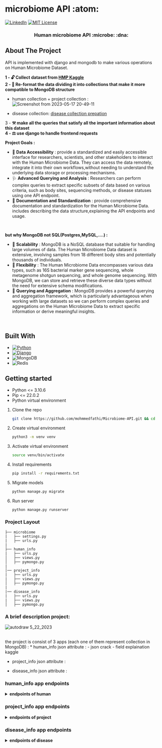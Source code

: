 # microbiome API :atom:

[![LinkedIn][linkedin-shield]][linkedin-url]
[![MIT License][license-shield]][license-url]

<div>

<h3 align="center"> Human microbiome API :microbe: :dna:</h3>

  <p align="center">
      
    
</div>

<!-- ABOUT THE PROJECT -->
## About The Project
  API is implemented with django and mongodb to make various operations on Human Microbiome Dataset. </br>
  
  **1 - :unlock: Collect dataset from [HMP Kaggle](https://www.kaggle.com/datasets/bbhatt001/human-microbiome-project) <br>
2 - :wrench: Re-format the data dividing it into collections that make it more compatible to MongoDB structure** <br>
* human collection + project collection :
![Screenshot from 2023-05-17 20-49-11](https://github.com/mohmmedfathi/Microbiome-API/assets/64088888/9d627520-82a6-42ff-b5d5-6cc29a0ce602)

* disease collection:
[disease collection prepation](https://github.com/mohmmedfathi/Microbiome-API/assets/64088888/e3a1c9aa-84f2-4c95-9e56-073ac8593882)


3 - **:hammer_and_pick: make all the queries that satisfy all the important information about this dataset <br>
4 - :balance_scale: use django to handle frontend requests <br>**

  **Project Goals :** </br>
  * :pill: **Data Accessibility** : provide a standardized and easily accessible interface for researchers, scientists, and other stakeholders to interact with the Human Microbiome Data. They can access the data remotely, integrate it into their own workflows,without needing to understand the underlying data storage or processing mechanisms. 
  * :stethoscope: **Advanced Querying and Analysis** : Researchers can perform complex queries to extract specific subsets of data based on various criteria, such as body sites, sequencing methods, or disease statuses using one API endpoint.
  * :telescope: **Documentation and Standardization** : provide comprehensive documentation and standardization for the Human Microbiome Data. includes describing the data structure,explaining the API endpoints and usage.
  </br>
  
  **but why MongoDB not SQL(Postgres,MySQL,....) :** </br>
  * :hammer: **Scalability** : MongoDB is a NoSQL database that suitable for handling large volumes of data. The Human Microbiome Data dataset is extensive, involving samples from 18 different body sites and potentially thousands of individuals. 
  * :hammer: **Flexibility** : The Human Microbiome Data encompasses various data types, such as 16S bacterial marker gene sequencing, whole metagenome shotgun sequencing, and whole genome sequencing. With MongoDB, we can store and retrieve these diverse data types without the need for extensive schema modifications.
  * :hammer: **Querying and Aggregation** : MongoDB provides a powerful querying and aggregation framework, which is particularly advantageous when working with large datasets so we can perform complex queries and aggregations on the Human Microbiome Data to extract specific information or derive meaningful insights. 
    
<br>


## Built With
* [![Python][Python]][Python-url]
* [![Django][Django]][Django-url]
* ![MongoDB](https://img.shields.io/badge/mongo-db-green)
* ![Redis](https://img.shields.io/badge/redis-%23DD0031.svg?style=for-the-badge&logo=redis&logoColor=white)

## Getting started
* Python <= 3.10.6
* Pip <= 22.0.2
* Python virtual environment

1. Clone the repo
   ```sh
   git clone https://github.com/mohmmedfathi/Microbiome-API.git && cd Microbiome-API
   ```
2. Create virtual environment
   ```sh
   python3 -m venv venv
   ```
3. Activate virtual environment
   ```sh
   source venv/bin/activate
   ```
4. Install requirements
   ```sh
   pip install -r requirements.txt
   ```
5. Migrate models
   ```sh
   python manage.py migrate
   ```
6. Run server
   ```sh
   python manage.py runserver 
   ```
### Project Layout 


```tree
├── microbiome
|   ├── settings.py
|   ├── urls.py
|
├── human_info
|   ├── urls.py
│   ├── views.py
│   ├── pymongo.py
|
│── project_info
|   ├── urls.py
|   ├── views.py
│   ├── pymongo.py
|
|── disease_info
|   ├── urls.py
|   ├── views.py
│   ├── pymongo.py
```

### A brief description project:

![autodraw 5_22_2023](https://github.com/mohmmedfathi/Microbiome-API/assets/64088888/e7d289fc-063f-4b64-b339-0931acbe5515)

<br>
the project is consist of 3 apps (each one of them represent collection in MongoDB) :
* human_info <make endpoint as link>
json attribute : 
  - json crack
  - field explaination kaggle

* project_info
json attribute : 

* disease_info
json attribute : 


### human_info app endpoints

<details><summary><b>endpoints of human</b></summary>
  kds
 </details>
  
### project_info app endpoints
  
  <details><summary><b>endpoints of project</b></summary>
    
  ### 1 - list all project_info data 
    
  #### **:warning: :x: :yawning_face: without redis**
    
  ![Screenshot from 2023-05-22 22-57-13](https://github.com/mohmmedfathi/Microbiome-API/assets/64088888/f2bd1fe3-8831-4f99-91b6-591ab976e049)
  #### **:heavy_check_mark: :trident: with redis**
  
![Screenshot from 2023-05-22 22-58-13](https://github.com/mohmmedfathi/Microbiome-API/assets/64088888/48dd3d0d-3176-43b9-8e5a-c435194677de)

```
    GET /project_info/list/
```
sample output : 
```json
[
  {
    "_id": {
      "$oid": "646511d204a42e20e5795a0b"
    },
    "Human_id": 0,
    "Project_Status": "Complete",
    "NCBI Current_Finishing_Level": "Level 3: Improved-High-Quality Draft",
    "NCBI_Submission_Status": "6. annotation (and sequence) public on NCBI site",
    "NCBI Project ID": "33011",
    "Genbank ID": "ACIN00000000",
    "Gene Count": "1950",
    "IMG": "643886181",
    "HOMD ID": "HOMD: tax_389",
    "Sequencing Center": "Washington University Genome Sequencing Center",
    "Funding Source": "NIH-HMP Jumpstart Supplement",
    "Strain Repository ID": "ATCC 49176, CIP 103242"
  },

  {
    "_id": {
      "$oid": "646511db04a42e20e5795a1c"
    },
    "Human_id": 17,
    "Project_Status": "Complete",
    "NCBI Current_Finishing_Level": "Level 2: High-Quality Draft",
    "NCBI_Submission_Status": "6. annotation (and sequence) public on NCBI site",
    "NCBI Project ID": "52977",
    "Genbank ID": "AEVG00000000",
    "Gene Count": "2475",
    "IMG": "649989900",
    "HOMD ID": "",
    "Sequencing Center": "Baylor College of Medicine",
    "Funding Source": "NIH-HMP Jumpstart Supplement",
    "Strain Repository ID": "ATCC 25976, NCTC 10219"
  },
  {
    "_id": {
      "$oid": "646511dc04a42e20e5795a1d"
    },
    "Human_id": 18,
    "Project_Status": "Complete",
    "NCBI Current_Finishing_Level": "Level 2: High-Quality Draft",
    "NCBI_Submission_Status": "6. annotation (and sequence) public on NCBI site",
    "NCBI Project ID": "173932",
    "Genbank ID": "AWSB00000000",
    "Gene Count": "2320",
    "IMG": "0",
    "HOMD ID": "",
    "Sequencing Center": "Washington University Genome Sequencing Center",
    "Funding Source": "NIH-HMP Sequencing Center",
    "Strain Repository ID": "BEI HM-1065"
  }
  ]
```
  
  <hr>
  
#### 2 - show specific record 
```bash
    GET /project_info/Human_id
    
```
note : **Human_id is Integer**
sample output : 
```json
{
    "_id": {
        "$oid": "646511d204a42e20e5795a0c"
    },
    "Human_id": 1,
    "Project_Status": "Complete",
    "NCBI Current_Finishing_Level": "Level 2: High-Quality Draft",
    "NCBI_Submission_Status": "6. annotation (and sequence) public on NCBI site",
    "NCBI Project ID": "46343",
    "Genbank ID": "ADMS00000000",
    "Gene Count": "5755",
    "IMG": "647000200",
    "HOMD ID": "",
    "Sequencing Center": "Baylor College of Medicine",
    "Funding Source": "NIH-HMP Jumpstart Supplement",
    "Strain Repository ID": "ATCC 43553, CIP 55774, LMG 6100"
}
```
 
  <hr>
  
#### 3 - Create one project_info 
``` 
POST /project_info/create_one/
```
sample input : 
```json
{
  "Human_id": 1111,
  "Project_Status": "inprogress",
  "NCBI Current_Finishing_Level": "Level 2",
  "NCBI_Submission_Status": "6. annotation (and sequence) public on NCBI site",
  "NCBI Project ID": "38761",
  "Genbank ID": "ACRN00000000",
  "Gene Count": "1853",
  "IMG": "2513237375",
  "HOMD ID": "",
  "Sequencing Center": "Broad Institute",
  "Funding Source": "NIH-HMP Jumpstart Supplement",
  "Strain Repository ID": "BEI HM-236"
}
```
note : **Human_id is unique**

sample output : 
```json
{
    "message": "project_info added",
    "project_info_id": "6465700e1be9f8a7d146e228"
}
```
 
  <hr>
  
#### 4 - Create bulk project_info 
``` 
POST /project_info/create_many/
```
sample input : 
```json
[
    {
  "Human_id": 1112,
  "Project_Status": "complte",
  "NCBI Current_Finishing_Level": "Level 90",
  "NCBI_Submission_Status": "6. annotation (and sequence) public on NCBI site",
  "NCBI Project ID": "38761",
  "Genbank ID": "ACRN00000000",
  "Gene Count": "1853",
  "IMG": "2513237375",
  "HOMD ID": "",
  "Sequencing Center": "Broad Institute",
  "Funding Source": "NIH-HMP Jumpstart Supplement",
  "Strain Repository ID": "BEI HM-236"
},
    {
  "Human_id": 1113,
  "Project_Status": "inprogress",
  "NCBI Current_Finishing_Level": "Level 1",
  "NCBI_Submission_Status": "6. annotation (and sequence) public on NCBI site",
  "NCBI Project ID": "38761",
  "Genbank ID": "ACRN00000000",
  "Gene Count": "1853",
  "IMG": "2513237375",
  "HOMD ID": "",
  "Sequencing Center": "Broad Institute",
  "Funding Source": "NIH-HMP Jumpstart Supplement",
  "Strain Repository ID": "BEI HM-236"
}
]

```
note : **Human_id is unique**
  
sample output : 
```json
{
    "message": "2 documents inserted"
}
``` 
  <hr>
  
#### 5 - MongoDB aggregatation Endpoint
  
**Aggregate all project_info objects with optional filtering by domain, sorting, and grouping.** <br>

**Query parameters:**
  * domain: filter by domain (optional)
  * sort_by: sort by field (optional) 
  * group_by: group by field (optional)
           
#### how to use the endpoit : 
  
![carbon](https://github.com/mohmmedfathi/microtest/assets/64088888/eb2fc13e-dc86-42b4-9488-b3f08991ca0f)
  <br>

 **example :** 
  
```
 GET  /project_info/aggregate_project_info?
  Project_Status=Complete&
  sort_by=31019&
  group_by=Gene Count
```  
sample output :
  
  ![carbon](https://github.com/mohmmedfathi/microtest/assets/64088888/a35e6ec6-ec0d-4c13-8c27-75ffe817efc0)
  
<br>
  
```json
  [
  {
    "data": {
      "_id": {
        "$oid": "646511d204a42e20e5795a0b"
      },
      "Human_id": 0,
      "Project_Status": "Complete",
      "NCBI Current_Finishing_Level": "Level 3: Improved-High-Quality Draft",
      "NCBI_Submission_Status": "6. annotation (and sequence) public on NCBI site",
      "NCBI Project ID": "33011",
      "Genbank ID": "ACIN00000000",
      "Gene Count": "1950",
      "IMG": "643886181",
      "HOMD ID": "HOMD: tax_389",
      "Sequencing Center": "Washington University Genome Sequencing Center",
      "Funding Source": "NIH-HMP Jumpstart Supplement",
      "Strain Repository ID": "ATCC 49176, CIP 103242"
    }
  },
  {
    "data": {
      "_id": {
        "$oid": "646511d204a42e20e5795a0c"
      },
      "Human_id": 1,
      "Project_Status": "Complete",
      "NCBI Current_Finishing_Level": "Level 2: High-Quality Draft",
      "NCBI_Submission_Status": "6. annotation (and sequence) public on NCBI site",
      "NCBI Project ID": "46343",
      "Genbank ID": "ADMS00000000",
      "Gene Count": "5755",
      "IMG": "647000200",
      "HOMD ID": "",
      "Sequencing Center": "Baylor College of Medicine",
      "Funding Source": "NIH-HMP Jumpstart Supplement",
      "Strain Repository ID": "ATCC 43553, CIP 55774, LMG 6100"
    }
  },
  {
    "data": {
      "_id": {
        "$oid": "646511d304a42e20e5795a0d"
      },
      "Human_id": 2,
      "Project_Status": "Complete",
      "NCBI Current_Finishing_Level": "Level 5: Non-contiguous Finished",
      "NCBI_Submission_Status": "6. annotation (and sequence) public on NCBI site",
      "NCBI Project ID": "38739",
      "Genbank ID": "ACRC00000000",
      "Gene Count": "6010",
      "IMG": "0",
      "HOMD ID": "HOMD: tax_343",
      "Sequencing Center": "Broad Institute",
      "Funding Source": "NIH-HMP Jumpstart Supplement",
      "Strain Repository ID": "BEI HM-235"
    }
  }
]
```
   
  <hr>
  
#### 6 - create MongoDB index 
  
![carbon (1)](https://github.com/mohmmedfathi/microtest/assets/64088888/110404bd-4451-400f-9736-07df7e1f211d)

 example : 
  
```
    POST /project_info/create_index?field=Gene Count&order=1
```
  
sample output : 
  
```
Index created on field "Gene Count" with name "Gene Count_1" 
 current indexes = "{'_id_': {'v': 2, 'key': [('_id', 1)]}, 'Gene Count_1': {'v': 2, 'key': [('Gene Count', 1)]}}"
```
  
  <hr>
   
 
#### 7 - show all indexes 
```
    GET /project_info/show_indexes/
```
  
sample output : 
  
```json
{
    "_id_": {
        "v": 2,
        "key": [
            [
                "_id",
                1
            ]
        ]
    },
    "Gene Count_1": {
        "v": 2,
        "key": [
            [
                "Gene Count",
                1
            ]
        ]
    }
}
```
    
 </details>

### disease_info app endpoints
  
  <details><summary><b>endpoints of disease</b></summary>
  
#### 1 - list all disease_info data 
```
    GET /disease_info/list/
```
sample output : 
```json
[
  {
    "_id": 1,
    "﻿disease": "MED.DISEASES.Blood.Anemia",
    "MED.DISEASES.Blood.Anemia": "1",
    "MED.DISEASES.Blood.Thrombosis": "0.030155518",
    "MED.DISEASES.Cancer.Any": "0.023660698",
    "MED.DISEASES.Cardiovascular.Arrythmia.MedDiagnosed": "0.034828556",
    "MED.DISEASES.Cardiovascular.Colesterol.high": "-0.013506254",
    "MED.DISEASES.Cardiovascular.Heart.Attack": "-0.026579618",
    "MED.DISEASES.Cardiovascular.Heart.Failure.Disorder": "-0.005956634",
    "MED.DISEASES.Cardiovascular.Heartrate.complains": "0.092097199",
    "MED.DISEASES.Cardiovascular.Hypertension": "0.032507649",
    "MED.DISEASES.Endocrine.DiabetesT2": "0.001839968",
    "MED.DISEASES.Gastrointestinal.Stomach.Ulcer": "0.024063959",
    "MED.DISEASES.Hepatologic.Gallstones": "0.064607811",
    "MED.DISEASES.Mental.Any": "0.109039221",
    "MED.DISEASES.Mental.Burn.Out": "0.039675773",
    "MED.DISEASES.Mental.Depression": "0.048660138",
    "MED.DISEASES.Mental.Other.anxiety": "0.051273785",
    "MED.DISEASES.Mental.Panic.disorder": "0.054330785",
    "MED.DISEASES.Neurological.Dizziness.Falling": "0.013315382",
    "MED.DISEASES.Neurological.Mental.Fibromyalgia": "0.068923906",
    "MED.DISEASES.Neurological.Migraine": "0.138918931",
    "MED.DISEASES.Other.Autoimmune.Rheumatoid.Artritis": "0.033217646",
    "MED.DISEASES.Skin.Autoimmune.Atopic.dermatitis": "0.103226315",
    "MED.DISEASES.Skin.Autoimmune.Psoriasis": "0.009517194",
    "MED.DISEASES.Skin.Autoimmune.Severe.acne": "0.060007583",
    "MED.DISEASES.Gastrointestinal.Rome3_IBS.Any": "0.04954944",
    "MED.DISEASES.None.No.Diseases": "-0.220571981"
  },
  {
    "_id": 2,
    "﻿disease": "MED.DISEASES.Blood.Thrombosis",
    "MED.DISEASES.Blood.Anemia": "0.131026313",
    "MED.DISEASES.Blood.Thrombosis": "1",
    "MED.DISEASES.Cancer.Any": "0.023773871",
    "MED.DISEASES.Cardiovascular.Arrythmia.MedDiagnosed": "0.03904039",
    "MED.DISEASES.Cardiovascular.Colesterol.high": "0.04208665",
    "MED.DISEASES.Cardiovascular.Heart.Attack": "-0.013205939",
    "MED.DISEASES.Cardiovascular.Heart.Failure.Disorder": "-0.005303241",
    "MED.DISEASES.Cardiovascular.Heartrate.complains": "0.030620218",
    "MED.DISEASES.Cardiovascular.Hypertension": "0.03232672",
    "MED.DISEASES.Endocrine.DiabetesT2": "0.019818901",
    "MED.DISEASES.Gastrointestinal.Stomach.Ulcer": "0.006462143",
    "MED.DISEASES.Hepatologic.Gallstones": "0.039995356",
    "MED.DISEASES.Mental.Any": "0.007361899",
    "MED.DISEASES.Mental.Burn.Out": "0.012085357",
    "MED.DISEASES.Mental.Depression": "-0.00757754",
    "MED.DISEASES.Other.Osteoarthritis": "0.035991451",
    "MED.DISEASES.Other.Osteoporosis": "0.031793733",
    "MED.DISEASES.Other.RSI": "0.017164426",
    "MED.DISEASES.Pulmonary.Autoimmune.Asthma": "0.000583128",
    "MED.DISEASES.Pulmonary.COPD": "0.022380562",
    "MED.DISEASES.Skin.Autoimmune.Atopic.dermatitis": "0.001593836",
    "MED.DISEASES.Skin.Autoimmune.Psoriasis": "-0.005318063",
    "MED.DISEASES.Skin.Autoimmune.Severe.acne": "0.002060624",
    "MED.DISEASES.Gastrointestinal.Rome3_IBS.Any": "0.01101488",
    "MED.DISEASES.None.No.Diseases": "-0.080449008"
  }
  ]
```
  
  <hr> 
  
#### 2 - show specific record 
```bash
    GET /disease_info/disease_id
    
```
note : **disease_id is Integer**
sample output : 
```json
{
  "_id": 1,
  "﻿disease": "MED.DISEASES.Blood.Anemia",
  "MED.DISEASES.Blood.Anemia": "1",
  "MED.DISEASES.Blood.Thrombosis": "0.030155518",
  "MED.DISEASES.Cancer.Any": "0.023660698",
  "MED.DISEASES.Cardiovascular.Arrythmia.MedDiagnosed": "0.034828556",
  "MED.DISEASES.Cardiovascular.Colesterol.high": "-0.013506254",
  "MED.DISEASES.Cardiovascular.Heart.Attack": "-0.026579618",
  "MED.DISEASES.Cardiovascular.Heart.Failure.Disorder": "-0.005956634",
  "MED.DISEASES.Cardiovascular.Heartrate.complains": "0.092097199",
  "MED.DISEASES.Cardiovascular.Hypertension": "0.032507649",
  "MED.DISEASES.Endocrine.DiabetesT2": "0.001839968",
  "MED.DISEASES.Gastrointestinal.Stomach.Ulcer": "0.024063959",
  "MED.DISEASES.Hepatologic.Gallstones": "0.064607811",
  "MED.DISEASES.Mental.Any": "0.109039221"
}
```
 
  <hr>
  
#### 3 - Create one disease_info 
``` 
POST /disease_info/create_one/
```
sample input : 
```json
{
  "_id": 100,
  "﻿disease": "MED.DISEASES.Autism",
  "MED.DISEASES.Blood.Anemia": "2",
  "MED.DISEASES.Blood.Thrombosis": "0",
  "MED.DISEASES.Cancer.Any": "0",
  "MED.DISEASES.Cardiovascular.Arrythmia.MedDiagnosed": "0.034828556",
  "MED.DISEASES.Cardiovascular.Colesterol.high": "-0.013506254",
  "MED.DISEASES.Cardiovascular.Heart.Attack": "-0.026579618",
  "MED.DISEASES.Cardiovascular.Heart.Failure.Disorder": "-0.005956634",
  "MED.DISEASES.Cardiovascular.Heartrate.complains": "0.092097199",
  "MED.DISEASES.Cardiovascular.Hypertension": "0.032507649",
  "MED.DISEASES.Endocrine.DiabetesT2": "0.001839968",
  "MED.DISEASES.Gastrointestinal.Stomach.Ulcer": "0.024063959",
  "MED.DISEASES.Hepatologic.Gallstones": "0.064607811",
  "MED.DISEASES.Mental.Any": "0.109039221",
  "MED.DISEASES.Mental.Burn.Out": "0.039675773",
  "MED.DISEASES.Mental.Depression": "0.048660138",
  "MED.DISEASES.Mental.Other.anxiety": "0.051273785",
  "MED.DISEASES.Mental.Panic.disorder": "0.054330785",
  "MED.DISEASES.Neurological.Dizziness.Falling": "0.013315382",
  "MED.DISEASES.Neurological.Mental.Fibromyalgia": "0.068923906",
  "MED.DISEASES.Neurological.Migraine": "0.138918931",
  "MED.DISEASES.Other.Autoimmune.Rheumatoid.Artritis": "0.033217646",
  "MED.DISEASES.Other.Chronic.cystitis": "0.086287333",
  "MED.DISEASES.Other.Chronic.Inflammation.Throatnose": "0.051093201",
  "MED.DISEASES.Other.Chronic.Muscle.Weakness": "0.070110742",
  "MED.DISEASES.Other.Fractures.Other": "0.000555412",
  "MED.DISEASES.Other.Incontinence": "0.067330315",
  "MED.DISEASES.Other.Kidney.Stones": "-0.011400175",
  "MED.DISEASES.Other.Osteoarthritis": "0.055869733",
  "MED.DISEASES.Other.Osteoporosis": "0.039045686",
  "MED.DISEASES.Other.RSI": "0.011864857",
  "MED.DISEASES.Pulmonary.Autoimmune.Asthma": "0.019167002",
  "MED.DISEASES.Pulmonary.COPD": "0.009635455",
  "MED.DISEASES.Skin.Autoimmune.Atopic.dermatitis": "0.103226315",
  "MED.DISEASES.Skin.Autoimmune.Psoriasis": "0.009517194",
  "MED.DISEASES.Skin.Autoimmune.Severe.acne": "0.060007583",
  "MED.DISEASES.Gastrointestinal.Rome3_IBS.Any": "0.04954944",
  "MED.DISEASES.None.No.Diseases": "-0.220571981"
}
```
note : **Human_id is unique**

sample output : 
```json
{
    "message": "disease_info added",
    "disease_info_id": "100"
}
```
 
  <hr>
  
#### 4 - Create bulk disease_info 
``` 
POST /disease_info/create_many/
```
sample input : 
```json
[
  {
    "_id": 101,
    "﻿disease": "MED.DISEASES.cancer",
    "MED.DISEASES.Blood.Anemia": "0",
    "MED.DISEASES.Blood.Thrombosis": "0",
    "MED.DISEASES.Cancer.Any": "0",
    "MED.DISEASES.Cardiovascular.Arrythmia.MedDiagnosed": "0.034828556",
    "MED.DISEASES.Cardiovascular.Colesterol.high": "-0.013506254",
    "MED.DISEASES.Cardiovascular.Heart.Attack": "-0.026579618",
    "MED.DISEASES.Cardiovascular.Heart.Failure.Disorder": "-0.005956634",
    "MED.DISEASES.Cardiovascular.Heartrate.complains": "0.092097199",
    "MED.DISEASES.Cardiovascular.Hypertension": "0.032507649",
    "MED.DISEASES.Endocrine.DiabetesT2": "0.001839968",
    "MED.DISEASES.Gastrointestinal.Stomach.Ulcer": "0.024063959",
    "MED.DISEASES.Hepatologic.Gallstones": "0.064607811",
    "MED.DISEASES.Mental.Any": "0.109039221",
    "MED.DISEASES.Mental.Burn.Out": "0.039675773",
    "MED.DISEASES.Mental.Depression": "0.048660138",
    "MED.DISEASES.Mental.Other.anxiety": "0.051273785"
  },
  {
    "_id": 102,
    "﻿disease": "MED.DISEASES.Autism",
    "MED.DISEASES.Blood.Anemia": "2",
    "MED.DISEASES.Blood.Thrombosis": "0",
    "MED.DISEASES.Cancer.Any": "0",
    "MED.DISEASES.Cardiovascular.Arrythmia.MedDiagnosed": "0.034828556",
    "MED.DISEASES.Cardiovascular.Colesterol.high": "-0.013506254",
    "MED.DISEASES.Cardiovascular.Heart.Attack": "-0.026579618",
    "MED.DISEASES.Cardiovascular.Heart.Failure.Disorder": "-0.005956634",
    "MED.DISEASES.Cardiovascular.Heartrate.complains": "0.092097199",
    "MED.DISEASES.Cardiovascular.Hypertension": "0.032507649",
    "MED.DISEASES.Endocrine.DiabetesT2": "0.001839968",
    "MED.DISEASES.Gastrointestinal.Stomach.Ulcer": "0.024063959",
    "MED.DISEASES.Hepatologic.Gallstones": "0.064607811",
    "MED.DISEASES.Mental.Any": "0.109039221",
    "MED.DISEASES.Mental.Burn.Out": "0.039675773",
    "MED.DISEASES.Mental.Depression": "0.048660138",
    "MED.DISEASES.Mental.Other.anxiety": "0.051273785",
    "MED.DISEASES.Mental.Panic.disorder": "0.054330785",
    "MED.DISEASES.Neurological.Dizziness.Falling": "0.013315382",
    "MED.DISEASES.Neurological.Mental.Fibromyalgia": "0.068923906"   
  }
]
```
note : **disease_id is unique**

sample output : 
```json
{
    "message": "2 documents inserted"
}
``` 
  <hr>
  
#### 6 - create MongoDB index 
  
![carbon (1)](https://github.com/mohmmedfathi/microtest/assets/64088888/110404bd-4451-400f-9736-07df7e1f211d)

 example : 
  
```
    GET /disease_info/create_index?field=MED.DISEASES.Cardiovascular.Colesterol.high&order=-1/
```
  
sample output : 
  
```
  Index created on field "_id" with name "_id_1" 
 current indexes = "{'_id_': {'v': 2, 'key': [('_id', 1)]}}"
```
  
  <hr>
   
 
#### 7 - show all indexes 
```
    GET /disease_info/show_indexes/
```
  
sample output : 
  
```json
{
    "_id_": {
        "v": 2,
        "key": [
            [
                "_id",
                1
            ]
        ]
    },
    "MED.DISEASES.Cardiovascular.Colesterol.high_-1": {
        "v": 2,
        "key": [
            [
                "MED.DISEASES.Cardiovascular.Colesterol.high",
                -1
            ]
        ]
    }
}
```
 </details>

  
  
  
  
  
  
  
  
  
  
  
  
  
  
  
  
  
  
[license-shield]: https://img.shields.io/github/license/othneildrew/Best-README-Template.svg?style=for-the-badge
[license-url]: https://github.com/othneildrew/Best-README-Template/blob/master/LICENSE.txt
[linkedin-shield]: https://img.shields.io/badge/-LinkedIn-black.svg?style=for-the-badge&logo=linkedin&colorB=555
[linkedin-url]: https://www.linkedin.com/in/mohammed-fathi-4a08071a7/
[Django]: https://img.shields.io/badge/Django-092E20?style=for-the-badge&logo=django&logoColor=green
[Django-url]: https://docs.djangoproject.com/en/3.2/
[Python]: https://img.shields.io/badge/Python-FFD43B?style=for-the-badge&logo=python&logoColor=blue
[Python-url]: https://docs.python.org/3/
